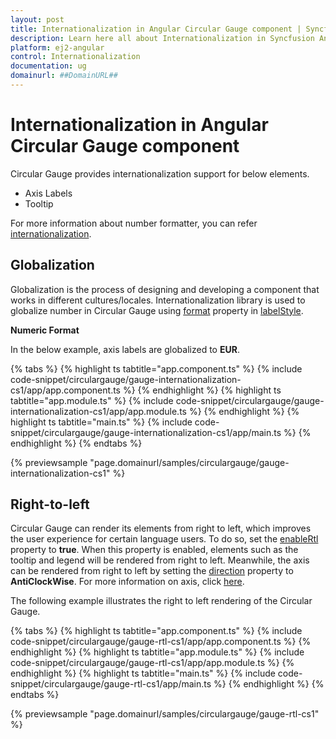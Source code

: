 ```yaml
---
layout: post
title: Internationalization in Angular Circular Gauge component | Syncfusion
description: Learn here all about Internationalization in Syncfusion Angular Circular Gauge component of Syncfusion Essential JS 2 and more.
platform: ej2-angular
control: Internationalization 
documentation: ug
domainurl: ##DomainURL##
---
```


# Internationalization in Angular Circular Gauge component

Circular Gauge provides internationalization support for below elements.

* Axis Labels
* Tooltip

For more information about number formatter, you can refer [internationalization](https://ej2.syncfusion.com/documentation/common/internationalization/).

## Globalization

Globalization is the process of designing and developing a component that works in different cultures/locales.
Internationalization library is used to globalize number in Circular Gauge using [format](https://ej2.syncfusion.com/angular/documentation/api/circular-gauge/label/#format-string) property in [labelStyle](https://ej2.syncfusion.com/angular/documentation/api/circular-gauge/label).

<!-- markdownlint-disable MD036 -->
**Numeric Format**

In the below example, axis labels are globalized to **EUR**.

{% tabs %}
{% highlight ts tabtitle="app.component.ts" %}
{% include code-snippet/circulargauge/gauge-internationalization-cs1/app/app.component.ts %}
{% endhighlight %}
{% highlight ts tabtitle="app.module.ts" %}
{% include code-snippet/circulargauge/gauge-internationalization-cs1/app/app.module.ts %}
{% endhighlight %}
{% highlight ts tabtitle="main.ts" %}
{% include code-snippet/circulargauge/gauge-internationalization-cs1/app/main.ts %}
{% endhighlight %}
{% endtabs %}
  
{% previewsample "page.domainurl/samples/circulargauge/gauge-internationalization-cs1" %}

## Right-to-left

Circular Gauge can render its elements from right to left, which improves the user experience for certain language users. To do so, set the [enableRtl](https://helpej2.syncfusion.com/angular/documentation/api/circular-gauge/#enablertl) property to **true**. When this property is enabled, elements such as the tooltip and legend will be rendered from right to left. Meanwhile, the axis can be rendered from right to left by setting the [direction](https://helpej2.syncfusion.com/angular/documentation/api/circular-gauge/axisModel/#direction) property to **AntiClockWise**. For more information on axis, click [here](https://ej2.syncfusion.com/angular/documentation/circular-gauge/gauge-axes#angles-and-direction).

The following example illustrates the right to left rendering of the Circular Gauge.

{% tabs %}
{% highlight ts tabtitle="app.component.ts" %}
{% include code-snippet/circulargauge/gauge-rtl-cs1/app/app.component.ts %}
{% endhighlight %}
{% highlight ts tabtitle="app.module.ts" %}
{% include code-snippet/circulargauge/gauge-rtl-cs1/app/app.module.ts %}
{% endhighlight %}
{% highlight ts tabtitle="main.ts" %}
{% include code-snippet/circulargauge/gauge-rtl-cs1/app/main.ts %}
{% endhighlight %}
{% endtabs %}
  
{% previewsample "page.domainurl/samples/circulargauge/gauge-rtl-cs1" %}